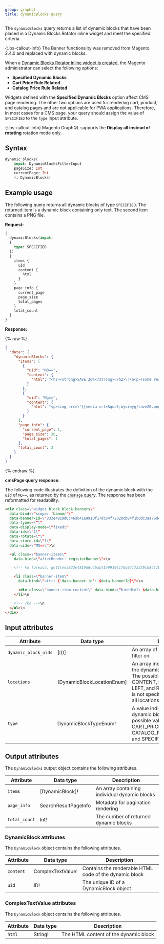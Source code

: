 ```yaml
---
group: graphql
title: dynamicBlocks query
---
```


The `dynamicBlocks` query returns a list of dynamic blocks that have been placed in a Dynamic Blocks Rotator inline widget and meet the specified criteria.

{:.bs-callout-info}
The Banner functionality was removed from Magento 2.4.0 and replaced with dynamic blocks.

When a [Dynamic Blocks Rotator inline widget is created](https://docs.magento.com/user-guide/cms/dynamic-blocks-rotate.html), the Magento administrator can select the following options:

*  **Specified Dynamic Blocks**
*  **Cart Price Rule Related**
*  **Catalog Price Rule Related**

Widgets defined with the **Specified Dynamic Blocks** option affect CMS page rendering. The other two options are used for rendering cart, product, and catalog pages and are not applicable for PWA applications. Therefore, in most cases for a CMS page, your query should assign the value of `SPECIFIED` to the `type` input attribute.

{:.bs-callout-info}
Magento GraphQL supports the **Display all instead of rotating** rotation mode only.

## Syntax

```graphql
dynamic_blocks(
    input: DynamicBlocksFilterInput
    pageSize: Int
    currentPage: Int
    ): DynamicBlocks!
```

## Example usage

The following query returns all dynamic blocks of type `SPECIFIED`. The returned item is a dynamic block containing only text. The second item contains a PNG file.

**Request:**

```graphql
{
  dynamicBlocks(input:
  {
    type: SPECIFIED
  })
  {
    items {
      uid
      content {
        html
      }
    }
    page_info {
      current_page
      page_size
      total_pages
    }
    total_count
  }
}
```

**Response:**

{% raw %}
```json
{
  "data": {
    "dynamicBlocks": {
      "items": [
        {
          "uid": "MQ==",
          "content": {
            "html": "<h2><strong>SAVE 20%</strong></h2>\r\n<p>(some restrictions apply)</p>\r\n<p>&nbsp;</p>"
          }
        },
        {
          "uid": "Mg==",
          "content": {
            "html": "<p><img src=\"{{media url=&quot;wysiwyg/save20.png&quot;}}\" alt=\"save 20% red\"></p>"
          }
        }
      ],
      "page_info": {
        "current_page": 1,
        "page_size": 20,
        "total_pages": 1
      },
      "total_count": 2
    }
  }
}
```
{% endraw %}

**cmsPage query response:**

The following code illustrates the definition of the dynamic block with the `uid` of `MQ==`, as returned by the [`cmsPage` query]({{page.baseurl}}/graphql/queries/cms-page.html). The response has been reformatted for readability.

```html
<div class=\"widget block block-banners\"
  data-bind=\"scope: 'banner'\"
  data-banner-id=\"833e4819d6c46ab41e9910f17dc04f72329cb84f1b0dc3aa76d43bcb11d605a6\"
  data-types=\"\"
  data-display-mode=\"fixed\"
  data-ids=\"1\"
  data-rotate=\"\"
  data-store-id=\"1\"
  data-uids=\"MQ==\">\n

  <ul class=\"banner-items\"
    data-bind=\"afterRender: registerBanner\">\n

    <!-- ko foreach: getItems833e4819d6c46ab41e9910f17dc04f72329cb84f1b0dc3aa76d43bcb11d605a6() -->\n

    <li class=\"banner-item\"
      data-bind=\"attr: {'data-banner-id': $data.bannerId}\">\n

      <div class=\"banner-item-content\" data-bind=\"bindHtml: $data.html\"></div>\n
    </li>\n

    <!-- /ko -->\n
  </ul>\n
</div>
```

## Input attributes

Attribute | Data type | Description
--- | --- | ---
`dynamic_block_uids` | [ID] | An array of dynamic block UIDs to filter on
`locations` | [DynamicBlockLocationEnum] | An array indicating the locations the dynamic block can be placed. The possible values are CONTENT, HEADER, FOOTER, LEFT, and RIGHT. If this attribute is not specified, the query returns all locations
`type` | DynamicBlockTypeEnum! | A value indicating the type of dynamic block to filter on. The possible values are CART_PRICE_RULE_RELATED, CATALOG_PRICE_RULE_RELATED, and SPECIFIED

## Output attributes

The `DynamicBlocks` output object contains the following attributes.

Attribute | Data type | Description
--- | --- | ---
`items` | [DynamicBlock]! | An array containing individual dynamic blocks
`page_info` | SearchResultPageInfo | Metadata for pagination rendering
`total_count` | Int! | The number of returned dynamic blocks

### DynamicBlock attributes

The `DynamicBlock` object contains the following attributes.

Attribute | Data type | Description
--- | --- | ---
`content` | ComplexTextValue! | Contains the renderable HTML code of the dynamic block
`uid` | ID! | The unique ID of a DynamicBlock object

### ComplexTextValue attributes

The `DynamicBlock` object contains the following attributes.

Attribute | Data type | Description
--- | --- | ---
`html` | String! | The HTML content of the dynamic block
